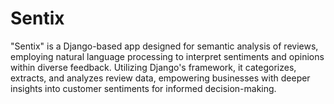 # Sentix
 "Sentix" is a Django-based app designed for semantic analysis of reviews, employing natural language processing to interpret sentiments and opinions within diverse feedback. Utilizing Django's framework, it categorizes, extracts, and analyzes review data, empowering businesses with deeper insights into customer sentiments for informed decision-making.
